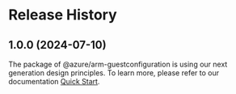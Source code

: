 # Release History
    
## 1.0.0 (2024-07-10)

The package of @azure/arm-guestconfiguration is using our next generation design principles. To learn more, please refer to our documentation [Quick Start](https://aka.ms/azsdk/js/mgmt/quickstart).
